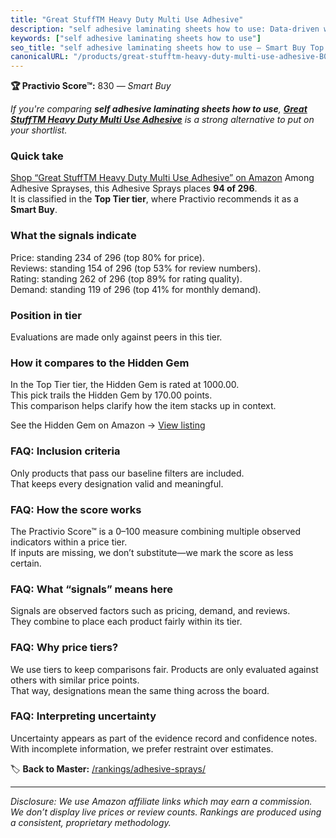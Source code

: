 ```yaml
---
title: "Great StuffTM Heavy Duty Multi Use Adhesive"
description: "self adhesive laminating sheets how to use: Data-driven within Top Tier ranking using the Practivio Score™. Positioned by quality, value, demand, findability,…"
keywords: ["self adhesive laminating sheets how to use"]
seo_title: "self adhesive laminating sheets how to use — Smart Buy Top Tier (2025)"
canonicalURL: "/products/great-stufftm-heavy-duty-multi-use-adhesive-B0CF3GZ9LW/"
---
```


**🏆 Practivio Score™:** 830 — _Smart Buy_


*If you're comparing **self adhesive laminating sheets how to use**, **[Great StuffTM Heavy Duty Multi Use Adhesive](https://www.amazon.com/dp/B0CF3GZ9LW?tag=practivio-20)** is a strong alternative to put on your shortlist.*
### Quick take
[Shop “Great StuffTM Heavy Duty Multi Use Adhesive” on Amazon](https://www.amazon.com/dp/B0CF3GZ9LW?tag=practivio-20)
Among Adhesive Sprayses, this Adhesive Sprays places **94 of 296**.  
It is classified in the **Top Tier tier**, where Practivio recommends it as a **Smart Buy**.

### What the signals indicate
Price: standing 234 of 296 (top 80% for price).  
Reviews: standing 154 of 296 (top 53% for review numbers).  
Rating: standing 262 of 296 (top 89% for rating quality).  
Demand: standing 119 of 296 (top 41% for monthly demand).

### Position in tier
Evaluations are made only against peers in this tier.

### How it compares to the Hidden Gem
In the Top Tier tier, the Hidden Gem is rated at 1000.00.  
This pick trails the Hidden Gem by 170.00 points.  
This comparison helps clarify how the item stacks up in context.  

See the Hidden Gem on Amazon → [View listing](https://www.amazon.com/dp/B0B191V6VJ?tag=practivio-20)

### FAQ: Inclusion criteria
Only products that pass our baseline filters are included.  
That keeps every designation valid and meaningful.

### FAQ: How the score works
The Practivio Score™ is a 0–100 measure combining multiple observed indicators within a price tier.  
If inputs are missing, we don’t substitute—we mark the score as less certain.

### FAQ: What “signals” means here
Signals are observed factors such as pricing, demand, and reviews.  
They combine to place each product fairly within its tier.

### FAQ: Why price tiers?
We use tiers to keep comparisons fair. Products are only evaluated against others with similar price points.  
That way, designations mean the same thing across the board.

### FAQ: Interpreting uncertainty
Uncertainty appears as part of the evidence record and confidence notes.  
With incomplete information, we prefer restraint over estimates.


🏷️ **Back to Master:** [/rankings/adhesive-sprays/](/rankings/adhesive-sprays/)

---
_Disclosure: We use Amazon affiliate links which may earn a commission. We don’t display live prices or review counts. Rankings are produced using a consistent, proprietary methodology._
